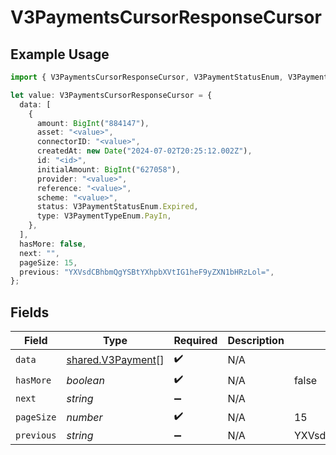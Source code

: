 # V3PaymentsCursorResponseCursor

## Example Usage

```typescript
import { V3PaymentsCursorResponseCursor, V3PaymentStatusEnum, V3PaymentTypeEnum } from "@formance/formance-sdk/sdk/models/shared";

let value: V3PaymentsCursorResponseCursor = {
  data: [
    {
      amount: BigInt("884147"),
      asset: "<value>",
      connectorID: "<value>",
      createdAt: new Date("2024-07-02T20:25:12.002Z"),
      id: "<id>",
      initialAmount: BigInt("627058"),
      provider: "<value>",
      reference: "<value>",
      scheme: "<value>",
      status: V3PaymentStatusEnum.Expired,
      type: V3PaymentTypeEnum.PayIn,
    },
  ],
  hasMore: false,
  next: "",
  pageSize: 15,
  previous: "YXVsdCBhbmQgYSBtYXhpbXVtIG1heF9yZXN1bHRzLol=",
};
```

## Fields

| Field                                                         | Type                                                          | Required                                                      | Description                                                   | Example                                                       |
| ------------------------------------------------------------- | ------------------------------------------------------------- | ------------------------------------------------------------- | ------------------------------------------------------------- | ------------------------------------------------------------- |
| `data`                                                        | [shared.V3Payment](../../../sdk/models/shared/v3payment.md)[] | :heavy_check_mark:                                            | N/A                                                           |                                                               |
| `hasMore`                                                     | *boolean*                                                     | :heavy_check_mark:                                            | N/A                                                           | false                                                         |
| `next`                                                        | *string*                                                      | :heavy_minus_sign:                                            | N/A                                                           |                                                               |
| `pageSize`                                                    | *number*                                                      | :heavy_check_mark:                                            | N/A                                                           | 15                                                            |
| `previous`                                                    | *string*                                                      | :heavy_minus_sign:                                            | N/A                                                           | YXVsdCBhbmQgYSBtYXhpbXVtIG1heF9yZXN1bHRzLol=                  |